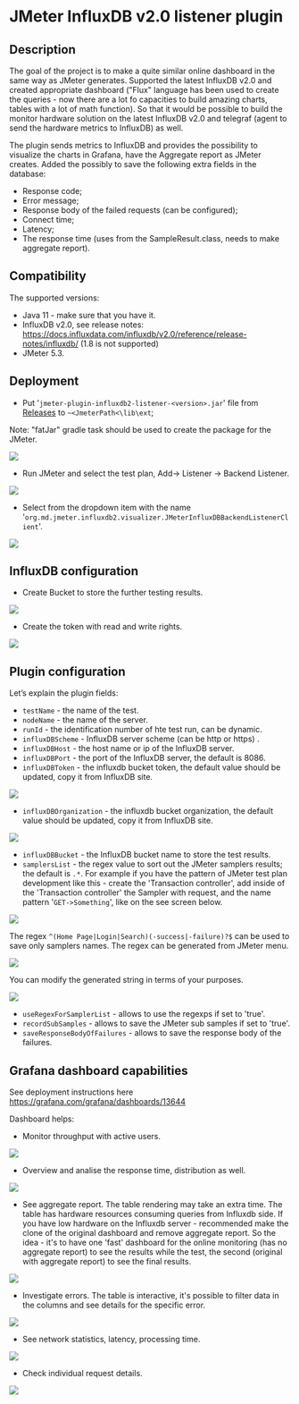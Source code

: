 # JMeter InfluxDB v2.0 listener plugin

## Description
The goal of the project is to make a quite similar online dashboard in the same way as JMeter generates. Supported the latest InfluxDB v2.0 and created appropriate dashboard ("Flux" language has been used to create the queries - now there are a lot fo capacities to build amazing charts, tables with a lot of math function).
So that it would be possible to build the monitor hardware solution on the latest InfluxDB v2.0 and telegraf (agent to send the hardware metrics to InfluxDB) as well.

The plugin sends metrics to InfluxDB and provides the possibility to visualize the charts in Grafana, have the Aggregate report as JMeter creates. Added the possibly to save the following extra fields in the database:
* Response code;
* Error message;
* Response body of the failed requests (can be configured);
* Connect time;
* Latency;
* The response time (uses from the SampleResult.class, needs to make aggregate report).


## Compatibility
The supported versions:
* Java 11 - make sure that you have it.
* InfluxDB v2.0, see release notes: https://docs.influxdata.com/influxdb/v2.0/reference/release-notes/influxdb/  (1.8 is not supported)
* JMeter 5.3.

## Deployment
* Put '`jmeter-plugin-influxdb2-listener-<version>.jar`' file from [Releases](https://github.com/mderevyankoaqa/jmeter-influxdb2-listener-plugin/releases) to `~<JmeterPath<\lib\ext`; 

Note: "fatJar" gradle task should be used to create the package for the JMeter.

 ![](img/deploy1.png)

* Run JMeter and select the test plan, Add-> Listener -> Backend Listener.
 
![](img/deploy2.png)

* Select from the dropdown item with the name '`org.md.jmeter.influxdb2.visualizer.JMeterInfluxDBBackendListenerClient`'.

 ![](img/deploy3.png)

## InfluxDB configuration
* Create Bucket to store the further testing results.

 ![](img/influx1.png)
  
* Create the token with read and write rights.

 ![](img/influx2.png)

## Plugin configuration
Let’s explain the plugin fields:
* `testName` - the name of the test.
* `nodeName` - the name of the server.
* `runId` - the identification number of hte test run, can be dynamic.
* `influxDBScheme` - InfluxDB server scheme (can be http or https) .
* `influxDBHost` - the host name or ip of the InfluxDB server.
* `influxDBPort` - the port of the InfluxDB server, the default is 8086.
* `influxDBToken` - the influxdb bucket token, the default value should be updated, copy it from InfluxDB site.

 ![](img/influx3.png)
  
* `influxDBOrganization` - the influxdb bucket organization, the default value should be updated, copy it from InfluxDB site.

 ![](img/influx4.png)
  
* `influxDBBucket` - the InfluxDB bucket name to store the test results.
* `samplersList` - the regex value to sort out the JMeter samplers results; the default is _`.*`_. For example if you have the pattern of JMeter test plan development like this - create the 'Transaction controller', add inside of the 'Transaction controller' the Sampler with request, and the name pattern '`GET->Something`', like on the see screen below.
 
 ![](img/testPlan.png)

The regex `^(Home Page|Login|Search)(-success|-failure)?$` can be used to save only samplers names. The regex can be generated from JMeter menu.

 ![](img/deploy4.png)

You can modify the generated string in terms of your purposes.

 ![](img/deploy5.png)

* `useRegexForSamplerList` - allows to use the regexps if set to 'true'.
* `recordSubSamples` - allows to save the JMeter sub samples if set to 'true'.
* `saveResponseBodyOfFailures` - allows to save the response body of the failures.

## Grafana dashboard capabilities
See deployment instructions here https://grafana.com/grafana/dashboards/13644

Dashboard helps:
* Monitor throughput with active users.

 ![](img/grafana1.png)
  
* Overview and analise the response time, distribution as well.

 ![](img/grafana2.png)
  
* See aggregate report. 
  The table rendering may take an extra time. The table has hardware resources consuming queries from Influxdb side. If you have low hardware on the Influxdb server - recommended make the clone of the original dashboard and remove aggregate report.
  So the idea - it's to have one 'fast' dashboard for the online monitoring (has no aggregate report) to see the results while the test, the second (original with aggregate report) to see the final results.
  
 ![](img/grafana3.png)
 
* Investigate errors. The table is interactive, it's possible to filter data in the columns and see details for the specific error.

 ![](img/grafana4.png)
  
* See network statistics, latency, processing time.

 ![](img/grafana5.png)
  
* Check individual request details.

 ![](img/grafana6.png)



